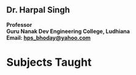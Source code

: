 ## Dr. Harpal Singh
**Professor**  
**Guru Nanak Dev Engineering College, Ludhiana**  
**Email: hps_bhoday@yahoo.com**

# Subjects Taught
